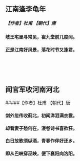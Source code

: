 ## 江南逢李龟年
##### 【作者】杜甫 【朝代】唐
#### 岐王宅里寻常见，崔九堂前几度闻。
#### 正是江南好风景，落花时节又逢君。
<br/><br/><br/>



## 闻官军收河南河北
#####【作者】杜甫 【朝代】唐
#### 剑外忽传收蓟北，初闻涕泪满衣裳。
#### 却看妻子愁何在，漫卷诗书喜欲狂。
#### 白日放歌须纵酒，青春作伴好还乡。
#### 即从巴峡穿巫峡，便下襄阳向洛阳。
<br/><br/><br/>








